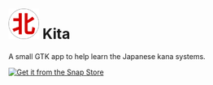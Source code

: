 # <img width="60" height="60" alt="Kita Logo" src="https://raw.githubusercontent.com/danbishop/kita/master/ui/kita-bordered.svg?sanitize=true"> Kita

A small GTK app to help learn the Japanese kana systems.

[![Get it from the Snap Store](https://snapcraft.io/static/images/badges/en/snap-store-black.svg)](https://snapcraft.io/kita)
